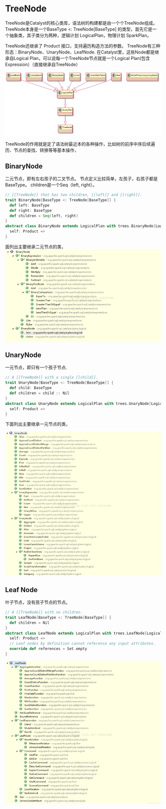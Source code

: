 # TreeNode

TreeNode是Catalyst的核心类库，语法树的构建都是由一个个TreeNode组成。TreeNode本身是一个BaseType <: TreeNode[BaseType] 的类型，首先它是一个抽象类，其子类分为两种，逻辑计划 LogicalPlan，物理计划 SparkPlan。

TreeNode还继承了 Product 接口，支持遍历构造方法的参数。
TreeNode有三种形态：BinaryNode、UnaryNode、LeafNode.
在Catalyst里，这些Node都是继承自Logical Plan，可以说每一个TreeNode节点就是一个Logical Plan(包含Expression）（直接继承自TreeNode）

![TreeNode](images/plantuml7083094839556630408.png)

TreeNode的作用就是定了语法树最近本的各种操作，比如树的前序中序后续遍历、节点的查找、转换等等基本操作，

## BinaryNode

二元节点，即有左右孩子的二叉节点。 节点定义比较简单，左孩子，右孩子都是BaseType。 children是一个Seq（left, right）。

```scala
// [[TreeNode]] that has two children, [[left]] and [[right]]. 
trait BinaryNode[BaseType <: TreeNode[BaseType]] { 
  def left: BaseType 
  def right: BaseType 
  def children = Seq(left, right) 
} 
abstract class BinaryNode extends LogicalPlan with trees.BinaryNode[LogicalPlan] { 
  self: Product => 
}
```

面列出主要继承二元节点的类，
![BinaryNode](images/20140724143759464.png)

## UnaryNode

一元节点，即只有一个孩子节点.

```scala
// A [[TreeNode]] with a single [[child]]. 
trait UnaryNode[BaseType <: TreeNode[BaseType]] { 
  def child: BaseType 
  def children = child :: Nil 
} 
abstract class UnaryNode extends LogicalPlan with trees.UnaryNode[LogicalPlan] { 
  self: Product => 
}
```

下面列出主要继承一元节点的类，

![UnaryNode](images/20140724144134791.png)

## Leaf Node

叶子节点，没有孩子节点的节点。

```scala
// A [[TreeNode]] with no children. 
trait LeafNode[BaseType <: TreeNode[BaseType]] { 
  def children = Nil 
} 
abstract class LeafNode extends LogicalPlan with trees.LeafNode[LogicalPlan] { 
  self: Product => 
  // Leaf nodes by definition cannot reference any input attributes. 
  override def references = Set.empty 
}
```

![LeafNode](images/20140724144011812.png)
